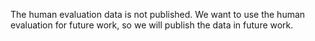 The human evaluation data is not published. We want to use the human evaluation for future work, so we will publish the data in future work.